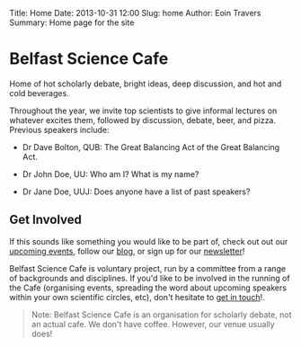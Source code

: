 Title: Home
Date: 2013-10-31 12:00
Slug: home
Author: Eoin Travers
Summary: Home page for the site

# Belfast Science Cafe
Home of hot scholarly debate, bright ideas, deep discussion, and hot and cold beverages.

Throughout the year, we invite top scientists to give informal lectures on whatever excites them, followed by discussion, debate, beer, and pizza.
Previous speakers include:

- Dr Dave Bolton, QUB: The Great Balancing Act of the Great Balancing Act.

- Dr John Doe, UU: Who am I? What is my name?

- Dr Jane Doe, UUJ: Does anyone have a list of past speakers?

## Get Involved
If this sounds like something you would like to be part of, check out out our [upcoming events](#), follow our [blog](#), or sign up for our [newsletter](#)!

Belfast Science Cafe is voluntary project, run by a committee from a range of backgrounds and disciplines.  If you'd like to be involved in the running of the Cafe (organising events, spreading the word about upcoming speakers within your own scientific circles, etc), don't hesitate to [get in touch](#)!.


> Note: Belfast Science Cafe is an organisation for scholarly debate, not an actual cafe. We don't have coffee. However, our venue usually does!
